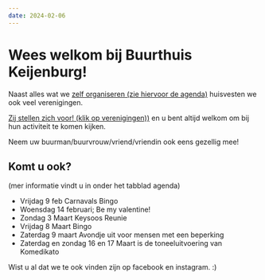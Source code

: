 ```yaml
---
date: 2024-02-06
---
```


# Wees welkom bij Buurthuis Keijenburg!

Naast alles wat we [zelf organiseren (zie hiervoor de agenda)](/activiteiten/agenda) huisvesten we ook veel verenigingen.

[Zij stellen zich voor! (klik op verenigingen))](/verenigingen) en u bent altijd welkom om bij hun activiteit te komen kijken.

Neem uw buurman/buurvrouw/vriend/vriendin ook eens gezellig mee!

## Komt u ook?
(mer informatie vindt u in onder het tabblad agenda)
-   Vrijdag 9 feb Carnavals Bingo
-   Woensdag 14 februari; Be my valentine!
-   Zondag 3 Maart Keysoos Reunie
-   Vrijdag 8 Maart Bingo
-   Zaterdag 9 maart Avondje uit voor mensen met een beperking
-   Zaterdag en zondag 16 en 17 Maart is de toneeluitvoering van Komedikato

Wist u al dat we te ook vinden zijn op facebook en instagram. :)

